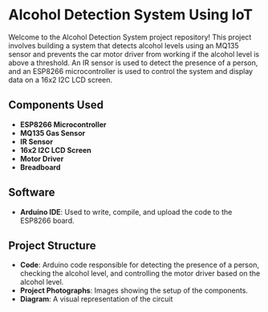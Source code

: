# Alcohol Detection System Using IoT
Welcome to the Alcohol Detection System project repository! This project involves building a system that detects alcohol levels using an MQ135 sensor and prevents the car
motor driver from working if the alcohol level is above a threshold. An IR sensor is used to detect the presence of a person, and an ESP8266 microcontroller is used to 
control the system and display data on a 16x2 I2C LCD screen.

## Components Used
- **ESP8266 Microcontroller**
- **MQ135 Gas Sensor**
- **IR Sensor**
- **16x2 I2C LCD Screen**
- **Motor Driver**
- **Breadboard**

## Software
- **Arduino IDE**: Used to write, compile, and upload the code to the ESP8266 board.

## Project Structure
- **Code**: Arduino code responsible for detecting the presence of a person, checking the alcohol level, and controlling the motor driver based on the alcohol level.
- **Project Photographs**: Images showing the setup of the components.
- **Diagram**: A visual representation of the circuit

